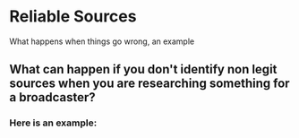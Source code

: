 # Reliable Sources

What happens when things go wrong, an example

## What can happen if you don't identify non legit sources when you are researching something for a broadcaster?


### Here is an example: